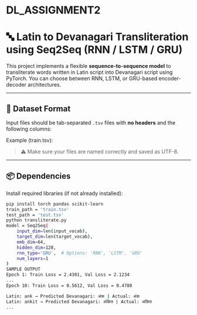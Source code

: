 # DL_ASSIGNMENT2
# 🔤 Latin to Devanagari Transliteration using Seq2Seq (RNN / LSTM / GRU)

This project implements a flexible **sequence-to-sequence model** to transliterate words written in Latin script into Devanagari script using PyTorch. You can choose between RNN, LSTM, or GRU-based encoder-decoder architectures.

---

## 📂 Dataset Format

Input files should be tab-separated `.tsv` files with **no headers** and the following columns:


Example (train.tsv):

> ⚠️ Make sure your files are named correctly and saved as UTF-8.

---

## 📦 Dependencies

Install required libraries (if not already installed):

```bash
pip install torch pandas scikit-learn
train_path = 'train.tsv'
test_path = 'test.tsv'
python transliterate.py
model = Seq2Seq(
    input_dim=len(input_vocab),
    target_dim=len(target_vocab),
    emb_dim=64,
    hidden_dim=128,
    rnn_type='GRU',  # Options: 'RNN', 'LSTM', 'GRU'
    num_layers=1
)
SAMPLE OUTPUT
Epoch 1: Train Loss = 2.4301, Val Loss = 2.1234
...
Epoch 10: Train Loss = 0.5612, Val Loss = 0.4780

Latin: ank → Predicted Devanagari: अंक | Actual: अंक
Latin: ankit → Predicted Devanagari: अंकित | Actual: अंकित
...
